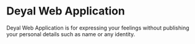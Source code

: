 # Deyal Web Application

Deyal Web Application is for expressing your feelings without publishing your personal details such as name or any identity.
